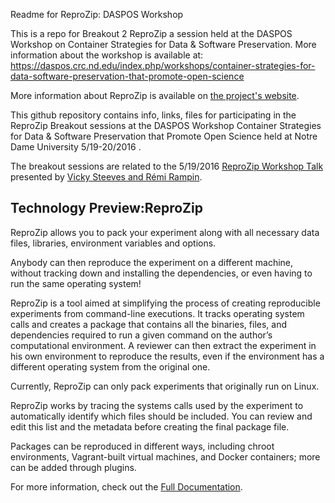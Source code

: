 Readme for ReproZip: DASPOS Workshop

This is a repo for Breakout 2 ReproZip a session held at the DASPOS Workshop on Container Strategies for Data & Software Preservation.  More information about the workshop is available at: https://daspos.crc.nd.edu/index.php/workshops/container-strategies-for-data-software-preservation-that-promote-open-science


More information about ReproZip is available on [the project's website](https://vida-nyu.github.io/reprozip/).

This github repository contains info, links, files for participating in the ReproZip Breakout sessions at the DASPOS Workshop Container Strategies for Data & Software Preservation that Promote Open Science held at Notre Dame University 5/19-20/2016 .

The breakout sessions are related to the 5/19/2016  [ReproZip Workshop Talk](https://daspos.crc.nd.edu/index.php/14-daspos/workshops/55-workshop-7speak#vste)  presented by [Vicky Steeves and Rémi Rampin](https://daspos.crc.nd.edu/index.php/14-daspos/workshops/55-workshop-7speak#vste).

## Technology Preview:ReproZip

ReproZip allows you to pack your experiment along with all necessary data files, libraries, environment variables and options.

Anybody can then reproduce the experiment on a different machine, without tracking down and installing the dependencies, or even having to run the same operating system!

ReproZip is a tool aimed at simplifying the process of creating reproducible experiments from command-line executions. It tracks operating system calls and creates a package that contains all the binaries, files, and dependencies required to run a given command on the author’s computational environment. A reviewer can then extract the experiment in his own environment to reproduce the results, even if the environment has a different operating system from the original one.

Currently, ReproZip can only pack experiments that originally run on Linux.

ReproZip works by tracing the systems calls used by the experiment to automatically identify which files should be included. You can review and edit this list and the metadata before creating the final package file.

Packages can be reproduced in different ways, including chroot environments, Vagrant-built virtual machines, and Docker containers; more can be added through plugins.

For more information, check out the [Full Documentation](https://reprozip.readthedocs.io/).